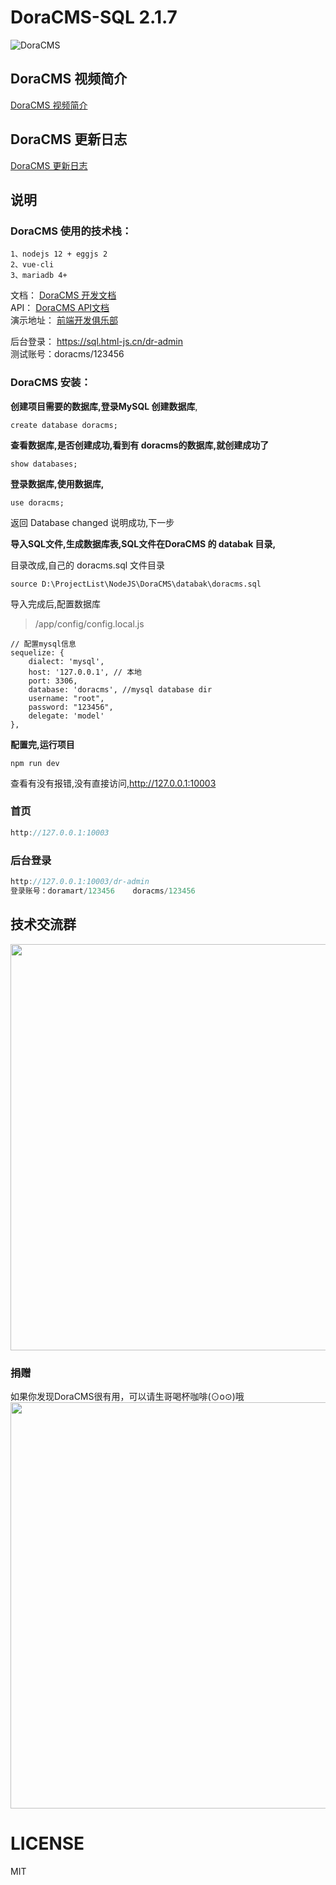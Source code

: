 # DoraCMS-SQL 2.1.7

![DoraCMS](https://ae01.alicdn.com/kf/H114ba4fd0eab4f36a4b16d970e11222dz.png "DoraCMS")


## DoraCMS 视频简介

[DoraCMS 视频简介](https://www.bilibili.com/video/av77251776/)  

## DoraCMS 更新日志

[DoraCMS 更新日志](https://www.doracms.com/others/update/)  


## 说明

### DoraCMS 使用的技术栈：

```
1、nodejs 12 + eggjs 2
2、vue-cli
3、mariadb 4+
```

文档： [DoraCMS 开发文档](https://www.doracms.com)  
API： [DoraCMS API文档](https://www.html-js.cn/static/apidoc/index.html)  
演示地址： [前端开发俱乐部](https://sql.html-js.cn)  

后台登录： https://sql.html-js.cn/dr-admin  
测试账号：doracms/123456  

### DoraCMS 安装：

**创建项目需要的数据库,登录MySQL 创建数据库**,

```
create database doracms;
```

**查看数据库,是否创建成功,看到有 doracms的数据库,就创建成功了**

```
show databases;
```

**登录数据库,使用数据库,**

```
use doracms;
```

返回 Database changed 说明成功,下一步

**导入SQL文件,生成数据库表,SQL文件在DoraCMS 的 databak 目录,**

目录改成,自己的 doracms.sql 文件目录

```
source D:\ProjectList\NodeJS\DoraCMS\databak\doracms.sql
```

导入完成后,配置数据库
> /app/config/config.local.js

```
// 配置mysql信息
sequelize: {
    dialect: 'mysql',
    host: '127.0.0.1', // 本地
    port: 3306,
    database: 'doracms', //mysql database dir
    username: "root",
    password: "123456",
    delegate: 'model'
},
```

**配置完,运行项目**

```
npm run dev
```
查看有没有报错,没有直接访问,http://127.0.0.1:10003 


### 首页
```javascript
http://127.0.0.1:10003
```

### 后台登录
```javascript
http://127.0.0.1:10003/dr-admin
登录账号：doramart/123456    doracms/123456
```


## 技术交流群
<img width="650" src="http://cdn.html-js.cn/contactbywechatqq1.jpg" alt="">


### 捐赠
如果你发现DoraCMS很有用，可以请生哥喝杯咖啡(⊙o⊙)哦
<img width="650" src="http://cdn.html-js.cn/payme.jpg" alt="">

# LICENSE

MIT


